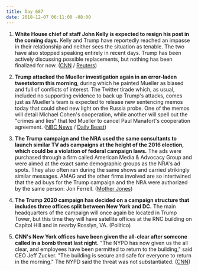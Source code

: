 ```yaml
---
title: Day 687
date: 2018-12-07 06:11:00 -08:00
---
```


1. **White House chief of staff John Kelly is expected to resign his post in the coming days.** Kelly and Trump have reportedly reached an impasse in their relationship and neither sees the situation as tenable. The two have also stopped speaking entirely in recent days. Trump has been actively discussing possible replacements, but nothing has been finalized for now. ([CNN](https://www.cnn.com/2018/12/07/politics/john-kelly-chief-of-staff-donald-trump/index.html) / [Reuters](https://www.reuters.com/article/us-usa-trump-kelly-idUSKBN1O61DV))

2. **Trump attacked the Mueller investigation again in an error-laden tweetstorm this morning**, during which he painted Mueller as biased and full of conflicts of interest. The Twitter tirade which, as usual, included no supporting evidence to back up Trump's attacks, comes just as Mueller's team is expected to release new sentencing memos today that could shed new light on the Russia probe. One of the memos will detail Michael Cohen's cooperation, while another will spell out the "crimes and lies" that led Mueller to cancel Paul Manafort's cooperation agreement. ([NBC News](https://www.nbcnews.com/politics/white-house/trump-goes-tweetstorm-new-mueller-reports-n945151) / [Daily Beast](https://www.thedailybeast.com/trump-attacks-mueller-team-conflicts-of-interest-as-manafort-cohen-filings-loom))

3. **The Trump campaign and the NRA used the same consultants to launch similar TV ads campaigns at the height of the 2016 election, which could be a violation of federal campaign laws.** The ads were purchased through a firm called American Media & Advocacy Group and were aimed at the exact same demographic groups as the NRA's ad spots. They also often ran during the same shows and carried strikingly similar messages. AMAG and the other firms involved are so intertwined that the ad buys for the Trump campaign and the NRA were authorized by the same person: Jon Ferrell. ([Mother Jones](https://www.motherjones.com/politics/2018/12/nra-trump-2016-campaign-coordination-political-advertising/))

4. **The Trump 2020 campaign has decided on a campaign structure that includes three offices split between New York and DC.** The main headquarters of the campaign will once again be located in Trump Tower, but this time they will have satellite offices at the RNC building on Capitol Hill and in nearby Rosslyn, VA. (Politico)

5. **CNN's New York offices have been given the all-clear after someone called in a bomb threat last night.** "The NYPD has now given us the all clear, and employees have been permitted to return to the building," said CEO Jeff Zucker. "The building is secure and safe for everyone to return in the morning." The NYPD said the threat was not substantiated. ([CNN](https://www.cnn.com/2018/12/06/us/cnn-new-york-bomb-threat-evacuation/index.html))